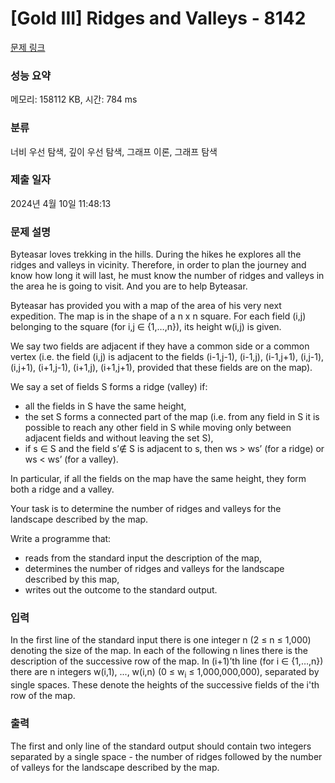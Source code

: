 # [Gold III] Ridges and Valleys - 8142 

[문제 링크](https://www.acmicpc.net/problem/8142) 

### 성능 요약

메모리: 158112 KB, 시간: 784 ms

### 분류

너비 우선 탐색, 깊이 우선 탐색, 그래프 이론, 그래프 탐색

### 제출 일자

2024년 4월 10일 11:48:13

### 문제 설명

<p>Byteasar loves trekking in the hills. During the hikes he explores all the ridges and valleys in vicinity. Therefore, in order to plan the journey and know how long it will last, he must know the number of ridges and valleys in the area he is going to visit. And you are to help Byteasar.</p>

<p>Byteasar has provided you with a map of the area of his very next expedition. The map is in the shape of a n x n square. For each field (i,j) belonging to the square (for i,j ∈ {1,…,n}), its height w(i,j) is given.</p>

<p>We say two fields are adjacent if they have a common side or a common vertex (i.e. the field (i,j) is adjacent to the fields (i-1,j-1), (i-1,j), (i-1,j+1), (i,j-1), (i,j+1), (i+1,j-1), (i+1,j), (i+1,j+1), provided that these fields are on the map).</p>

<p>We say a set of fields S forms a ridge (valley) if:</p>

<ul>
	<li>all the fields in S have the same height,</li>
	<li>the set S forms a connected part of the map (i.e. from any field in S it is possible to reach any other field in S while moving only between adjacent fields and without leaving the set S),</li>
	<li>if s ∈ S and the field s’∉ S is adjacent to s, then ws > ws’ (for a ridge) or ws < ws’ (for a valley).</li>
</ul>

<p>In particular, if all the fields on the map have the same height, they form both a ridge and a valley.</p>

<p>Your task is to determine the number of ridges and valleys for the landscape described by the map.</p>

<p>Write a programme that:</p>

<ul>
	<li>reads from the standard input the description of the map,</li>
	<li>determines the number of ridges and valleys for the landscape described by this map,</li>
	<li>writes out the outcome to the standard output.</li>
</ul>

### 입력 

 <p>In the first line of the standard input there is one integer n (2 ≤ n ≤ 1,000) denoting the size of the map. In each of the following n lines there is the description of the successive row of the map. In (i+1)’th line (for i ∈ {1,…,n}) there are n integers w(i,1), ..., w(i,n) (0 ≤ w<sub>i</sub> ≤ 1,000,000,000), separated by single spaces. These denote the heights of the successive fields of the i'th row of the map.</p>

### 출력 

 <p>The first and only line of the standard output should contain two integers separated by a single space - the number of ridges followed by the number of valleys for the landscape described by the map.</p>

